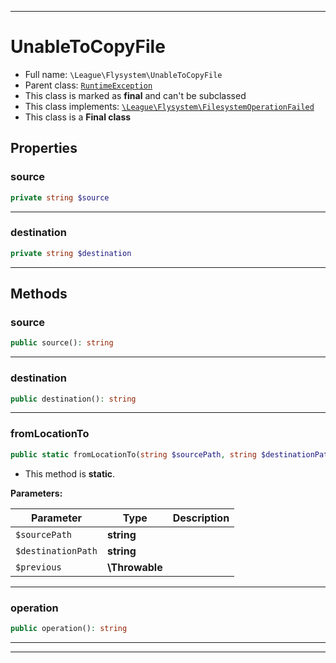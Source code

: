 ***

# UnableToCopyFile





* Full name: `\League\Flysystem\UnableToCopyFile`
* Parent class: [`RuntimeException`](../../RuntimeException.md)
* This class is marked as **final** and can't be subclassed
* This class implements:
[`\League\Flysystem\FilesystemOperationFailed`](./FilesystemOperationFailed.md)
* This class is a **Final class**



## Properties


### source



```php
private string $source
```






***

### destination



```php
private string $destination
```






***

## Methods


### source



```php
public source(): string
```











***

### destination



```php
public destination(): string
```











***

### fromLocationTo



```php
public static fromLocationTo(string $sourcePath, string $destinationPath, \Throwable $previous = null): \League\Flysystem\UnableToCopyFile
```



* This method is **static**.




**Parameters:**

| Parameter | Type | Description |
|-----------|------|-------------|
| `$sourcePath` | **string** |  |
| `$destinationPath` | **string** |  |
| `$previous` | **\Throwable** |  |




***

### operation



```php
public operation(): string
```











***


***

